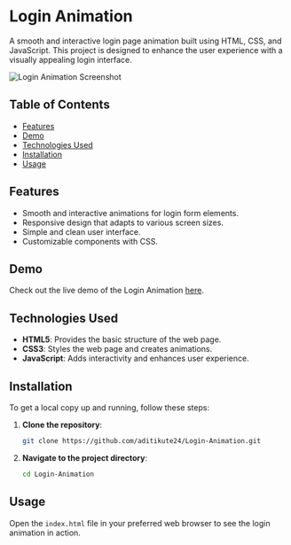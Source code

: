 

# Login Animation

A smooth and interactive login page animation built using HTML, CSS, and JavaScript. This project is designed to enhance the user experience with a visually appealing login interface.

![Login Animation Screenshot](https://aditikute24.github.io/Login-Animation/screenshot.png)

## Table of Contents

- [Features](#features)
- [Demo](#demo)
- [Technologies Used](#technologies-used)
- [Installation](#installation)
- [Usage](#usage)


## Features

- Smooth and interactive animations for login form elements.
- Responsive design that adapts to various screen sizes.
- Simple and clean user interface.
- Customizable components with CSS.

## Demo

Check out the live demo of the Login Animation [here](https://aditikute24.github.io/Login-Animation/).

## Technologies Used

- **HTML5**: Provides the basic structure of the web page.
- **CSS3**: Styles the web page and creates animations.
- **JavaScript**: Adds interactivity and enhances user experience.

## Installation

To get a local copy up and running, follow these steps:

1. **Clone the repository**:
   ```bash
   git clone https://github.com/aditikute24/Login-Animation.git
   ```
2. **Navigate to the project directory**:
   ```bash
   cd Login-Animation
   ```

## Usage

Open the `index.html` file in your preferred web browser to see the login animation in action.
